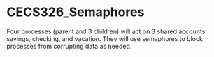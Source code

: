 <h1>CECS326_Semaphores</h1>

<p>
Four processes (parent and 3 children) will act on 3 shared accounts: savings, checking, and vacation. They will use semaphores to block processes from corrupting data as needed.
</p>
